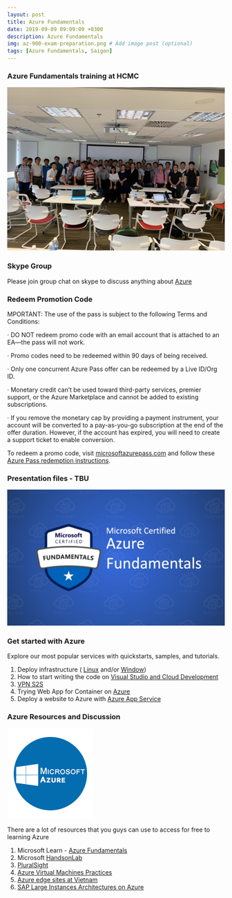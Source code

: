 ```yaml
---
layout: post
title: Azure Fundamentals 
date: 2019-09-09 09:09:09 +0300
description: Azure Fundamentals 
img: az-900-exam-preparation.png # Add image post (optional)
tags: [Azure Fundamentals, Saigon]
---
```


### Azure Fundamentals training at HCMC
![Azure Fundamentals Training at HCMC!](/assets/img/Skype_Picture_2019_09_09T10_11_01_299Z.jpeg)

### Skype Group

Please join group chat on skype to discuss anything about [Azure](https://join.skype.com/lc1VwrrddeFO)

### Redeem Promotion Code
MPORTANT: The use of the pass is subject to the following Terms and Conditions:

·    DO NOT redeem promo code with an email account that is attached to an EA—the pass will not work.

·    Promo codes need to be redeemed within 90 days of being received.

·    Only one concurrent Azure Pass offer can be redeemed by a Live ID/Org ID.

·    Monetary credit can’t be used toward third-party services, premier support, or the Azure Marketplace and cannot be added to existing subscriptions.

·    If you remove the monetary cap by providing a payment instrument, your account will be converted to a pay-as-you-go subscription at the end of the offer duration. However, if the account has expired, you will need to create a support ticket to enable conversion.

To redeem a promo code, visit [microsoftazurepass.com](https://www.microsoftazurepass.com/) and follow these [Azure Pass redemption instructions](https://www.microsoftazurepass.com/Home/HowTo).

### Presentation files - TBU 
![Azure Fundamentals Certificate!](/assets/img/Microsoft_Certified_Azure_Fundamentals_Featured_Image.png)

### Get started with Azure

Explore our most popular services with quickstarts, samples, and tutorials.

1. Deploy infrastructure ( [Linux](https://docs.microsoft.com/en-us/azure/virtual-machines/linux/) and/or [Window](https://docs.microsoft.com/en-us/azure/virtual-machines/windows/))
2. How to start writing the code on [Visual Studio and Cloud Development](https://tutorials.visualstudio.com/)
3. [VPN S2S](https://docs.microsoft.com/en-us/azure/vpn-gateway/)
4. Trying Web App for Container on [Azure](https://azure.microsoft.com/en-us/services/app-service/containers/)
5. Deploy a website to Azure with [Azure App Service](https://docs.microsoft.com/en-us/learn/paths/deploy-a-website-with-azure-app-service/)

### Azure Resources and Discussion
![Azure Fundamentals Certificate!](/assets/img/course_144_image.png)


There are a lot of resources that you guys can use to access for free to learning Azure 
1. Microsoft Learn - [Azure Fundamentals](https://docs.microsoft.com/en-us/learn/paths/azure-fundamentals/)
2. Microsoft [HandsonLab](https://www.microsoft.com/handsonlabs)
3. [PluralSight](https://www.pluralsight.com/partners/microsoft/azure?aid=7010a000001xDURAA2)
4. [Azure Virtual Machines Practices](https://courses.edx.org/asset-v1:Microsoft+AZURE202x+4T2017+type@asset+block@Azure_Virtual_Machines_Practical_Exercises.pdf)
5. [Azure edge sites at Vietnam](https://azure.microsoft.com/en-us/blog/latency-is-the-new-currency-of-the-cloud-announcing-31-new-azure-edge-sites/)
6. [SAP Large Instances Architectures on Azure](https://docs.microsoft.com/en-us/azure/architecture/reference-architectures/sap/hana-large-instances)
